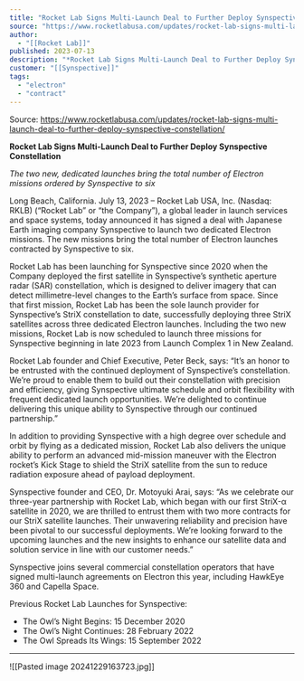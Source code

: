 ```yaml
---
title: "Rocket Lab Signs Multi-Launch Deal to Further Deploy Synspective Constellation "
source: "https://www.rocketlabusa.com/updates/rocket-lab-signs-multi-launch-deal-to-further-deploy-synspective-constellation/"
author:
  - "[[Rocket Lab]]"
published: 2023-07-13
description: "*Rocket Lab Signs Multi-Launch Deal to Further Deploy Synspective Constellation*"
customer: "[[Synspective]]"
tags:
  - "electron"
  - "contract"
---
```


Source: https://www.rocketlabusa.com/updates/rocket-lab-signs-multi-launch-deal-to-further-deploy-synspective-constellation/

**Rocket Lab Signs Multi-Launch Deal to Further Deploy Synspective Constellation**

  
*The two new, dedicated launches bring the total number of Electron missions ordered by Synspective to six*

Long Beach, California. July 13, 2023 – Rocket Lab USA, Inc. (Nasdaq: RKLB) (“Rocket Lab” or “the Company”), a global leader in launch services and space systems, today announced it has signed a deal with Japanese Earth imaging company Synspective to launch two dedicated Electron missions. The new missions bring the total number of Electron launches contracted by Synspective to six.

Rocket Lab has been launching for Synspective since 2020 when the Company deployed the first satellite in Synspective’s synthetic aperture radar (SAR) constellation, which is designed to deliver imagery that can detect millimetre-level changes to the Earth’s surface from space. Since that first mission, Rocket Lab has been the sole launch provider for Synspective’s StriX constellation to date, successfully deploying three StriX satellites across three dedicated Electron launches. Including the two new missions, Rocket Lab is now scheduled to launch three missions for Synspective beginning in late 2023 from Launch Complex 1 in New Zealand.

Rocket Lab founder and Chief Executive, Peter Beck, says: “It’s an honor to be entrusted with the continued deployment of Synspective’s constellation. We’re proud to enable them to build out their constellation with precision and efficiency, giving Synspective ultimate schedule and orbit flexibility with frequent dedicated launch opportunities. We’re delighted to continue delivering this unique ability to Synspective through our continued partnership.”

In addition to providing Synspective with a high degree over schedule and orbit by flying as a dedicated mission, Rocket Lab also delivers the unique ability to perform an advanced mid-mission maneuver with the Electron rocket’s Kick Stage to shield the StriX satellite from the sun to reduce radiation exposure ahead of payload deployment.

Synspective founder and CEO, Dr. Motoyuki Arai, says: “As we celebrate our three-year partnership with Rocket Lab, which began with our first StriX-α satellite in 2020, we are thrilled to entrust them with two more contracts for our StriX satellite launches. Their unwavering reliability and precision have been pivotal to our successful deployments. We’re looking forward to the upcoming launches and the new insights to enhance our satellite data and solution service in line with our customer needs.”

Synspective joins several commercial constellation operators that have signed multi-launch agreements on Electron this year, including HawkEye 360 and Capella Space.

Previous Rocket Lab Launches for Synspective:

- The Owl’s Night Begins: 15 December 2020
- The Owl’s Night Continues: 28 February 2022
- The Owl Spreads Its Wings: 15 September 2022

---

![[Pasted image 20241229163723.jpg]]